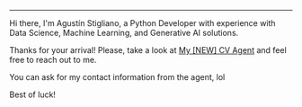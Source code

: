 <!-- # 📊 GitHub Stats: -->
<!-- ![](https://github-readme-stats.vercel.app/api?username=jackonedev&theme=dark&hide_border=false&include_all_commits=true&count_private=true)<br/> -->
<!-- ![](https://github-readme-streak-stats.herokuapp.com/?user=jackonedev&theme=dark&hide_border=false)<br/> -->
<!-- ##
![](https://github-readme-stats.vercel.app/api/top-langs/?username=jackonedev&theme=dark&hide_border=false&include_all_commits=true&count_private=true&layout=compact) -->
<!-- # 📊 GitHub Stats: -->
    
<!-- ![](https://github-readme-stats.vercel.app/api/top-langs/?username=jackonedev&theme=flat&hide_border=true&include_all_commits=true&count_private=true&layout=compact) -->
<!-- ![](https://github-readme-stats.vercel.app/api/top-langs/?username=jackonedev&theme=flat&hide_border=false&include_all_commits=true&count_private=true&layout=compact) -->

<!-- # 🏆 GitHub Trophies-->
<!-- ![](https://github-profile-trophy.vercel.app/?username=jackonedev&theme=flat&no-frame=false&no-bg=true&margin-w=4) -->
<!-- Thanks for your arrival! Please, take a look at [My \[NEW\] CV Agent](https://agentcv-bcaxembqfjachefy.brazilsouth-01.azurewebsites.net/) and feel free to reach out to me. -->

---
<!-- [![](https://visitcount.itsvg.in/api?id=jackonedev&icon=0&color=0)](https://visitcount.itsvg.in) -->
<!-- Proudly created with GPRM ( https://gprm.itsvg.in ) -->

Hi there, I'm Agustín Stigliano, a Python Developer with experience with Data Science, Machine Learning, and Generative AI solutions.

Thanks for your arrival! Please, take a look at
<a href="https://agentcv-bcaxembqfjachefy.brazilsouth-01.azurewebsites.net/" target="_blank">My [NEW] CV Agent</a> and feel free to reach out to me.

You can ask for my contact information from the agent, lol

Best of luck!
